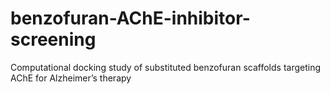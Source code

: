 # benzofuran-AChE-inhibitor-screening
Computational docking study of substituted benzofuran scaffolds targeting AChE for Alzheimer’s therapy
